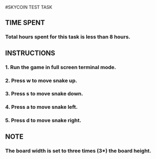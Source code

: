 #SKYCOIN TEST TASK
## TIME SPENT
### Total hours spent for this task is less than 8 hours.

## INSTRUCTIONS
### 1. Run the game in full screen terminal mode.
### 2. Press w to move snake up.
### 3. Press s to move snake down.
### 4. Press a to move snake left.
### 5. Press d to move snake right.

## NOTE
### The board width is set to three times (3*) the board height.
